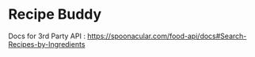 # Recipe Buddy

Docs for 3rd Party API : https://spoonacular.com/food-api/docs#Search-Recipes-by-Ingredients
